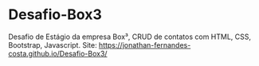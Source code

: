 # Desafio-Box3
Desafio de Estágio da empresa Box³, CRUD de contatos com HTML, CSS, Bootstrap, Javascript. 
Site:
https://jonathan-fernandes-costa.github.io/Desafio-Box3/

